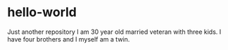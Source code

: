 # hello-world
Just another repository
I am 30 year old married veteran with three kids.
I have four brothers and I myself am a twin.
